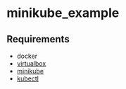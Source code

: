 # minikube_example

## Requirements
* docker 
* [virtualbox](https://www.virtualbox.org/wiki/Downloads)
* [minikube](https://minikube.sigs.k8s.io/docs/start/)
* [kubectl](https://kubernetes.io/docs/tasks/tools/install-kubectl-macos/)
